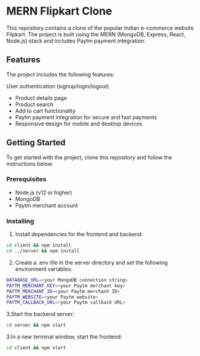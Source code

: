 # MERN Flipkart Clone

This repository contains a clone of the popular Indian e-commerce website Flipkart. The project is built using the MERN (MongoDB, Express, React, Node.js) stack and includes Paytm payment integration.

## Features

The project includes the following features:

User authentication (signup/login/logout)

* Product details page
* Product search
* Add to cart functionality
* Paytm payment integration for secure and fast payments
* Responsive design for mobile and desktop devices

## Getting Started
To get started with the project, clone this repository and follow the instructions below.

### Prerequisites
* Node.js (v12 or higher)
* MongoDB
* Paytm merchant account

### Installing

1. Install dependencies for the frontend and backend:
```bash
cd client && npm install
cd ../server && npm install
```
2. Create a .env file in the server directory and set the following environment variables:

```bash
DATABASE_URL=<your MongoDB connection string>
PAYTM_MERCHANT_KEY=<your Paytm merchant key>
PAYTM_MERCHANT_ID=<your Paytm merchant ID>
PAYTM_WEBSITE=<your Paytm website>
PAYTM_CALLBACK_URL=<your Paytm callback URL>
```

3.Start the backend server:

```bash
cd server && npm start
```

3.In a new terminal window, start the frontend:
```bash
cd client && npm start
```

